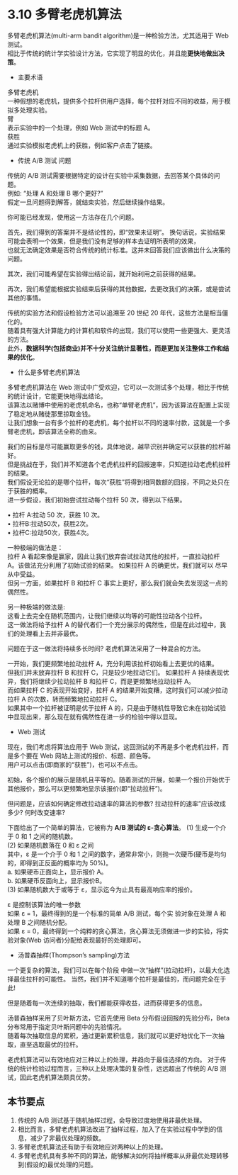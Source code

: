 # 3.10 多臂老虎机算法  

多臂老虎机算法(multi-arm bandit algorithm)是一种检验方法，尤其适用于 Web 测试。  
相比于传统的统计学实验设计方法，它实现了明显的优化，并且能**更快地做出决策**。  

* 主要术语  

多臂老虎机  
	一种假想的老虎机，提供多个拉杆供用户选择，每个拉杆对应不同的收益，用于模拟多处理实验。  
臂  
	表示实验中的一个处理，例如 Web 测试中的标题 A。  
获胜  
	通过实验模拟老虎机上的获胜，例如客户点击了链接。  



* 传统 A/B 测试 问题  

传统的 A/B 测试需要根据特定的设计在实验中采集数据，去回答某个具体的问题。  
例如:
“处理 A 和处理 B 哪个更好?”  
假定一旦问题得到解答，就结束实验，然后继续操作结果。  

你可能已经发现，使用这一方法存在几个问题。  

首先，我们得到的答案并不是结论性的，即“效果未证明”。
换句话说，实验结果可能会表明一个效果，但是我们没有足够的样本去证明所表明的效果，  
也就无法确定效果是否符合传统的统计标准。这并未回答我们应该做出什么决策的问题。  

其次，我们可能希望在实验得出结论前，就开始利用之前获得的结果。  

再次，我们希望能根据实验结束后获得的其他数据，去更改我们的决策，或是尝试其他的事情。  

传统的实验方法和假设检验方法可以追溯至 20 世纪 20 年代，这些方法是相当僵化的。  
随着具有强大计算能力的计算机和软件的出现，我们可以使用一些更强大、更灵活的方法。  
此外，**数据科学(包括商业)并不十分关注统计显著性，而是更加关注整体工作和结果的优化**。  

* 什么是多臂老虎机算法

多臂老虎机算法在 Web 测试中广受欢迎，它可以一次测试多个处理，相比于传统的统计设计，它能更快地得出结论。  
该算法以赌博中使用的老虎机命名，也称“单臂老虎机”，因为该算法在配置上实现了稳定地从赌徒那里掠取金钱。  
让我们想象一台有多个拉杆的老虎机，每个拉杆以不同的速率付款，这就是一个多臂老虎机，即该算法全称的由来。  

我们的目标是尽可能赢取更多的钱，具体地说，越早识别并确定可以获胜的拉杆越好。  
但是挑战在于，我们并不知道各个老虎机拉杆的回报速率，只知道拉动老虎机拉杆的结果。  
我们假设无论拉的是哪个拉杆，每次“获胜”将得到相同数额的回报，不同之处只在于获胜的概率。  
进一步假设，我们初始尝试拉动每个拉杆 50 次，得到以下结果。  

• 拉杆 A:拉动 50 次，获胜 10 次。   
• 拉杆B:拉动50次，获胜2次。  
• 拉杆C:拉动50次，获胜4次。  

一种极端的做法是：  
拉杆 A 看起来像是赢家，因此让我们放弃尝试拉动其他的拉杆，一直拉动拉杆 A。该做法充分利用了初始试验的结果。
如果拉杆 A 的确更优，我们就可以 尽早从中受益。  
但另一方面，如果拉杆 B 和拉杆 C 事实上更好，那么我们就会失去发现这一点的偶然性。

另一种极端的做法是:  
这看上去完全在随机范围内，让我们继续以均等的可能性拉动各个拉杆。  
这一做法将给予拉杆 A 的替代者们一个充分展示的偶然性，但是在此过程中，我们的处理看上去并非最优。  

问题在于这一做法将持续多长时间? 老虎机算法采用了一种混合的方法。  

一开始，我们更频繁地拉动拉杆 A，充分利用该拉杆初始看上去更优的结果。  
但我们并未放弃拉杆 B 和拉杆 C，只是较少地拉动它们。
如果拉杆 A 持续表现优异，我们将继续少拉动拉杆 B 和拉杆 C，而是更频繁地拉动拉杆 A。  
而如果拉杆 C 的表现开始变好，拉杆 A 的结果开始变糟，这时我们可以减少拉动拉杆 A 的次数，转而频繁地拉动拉杆 C。  
如果其中一个拉杆被证明是优于拉杆 A 的，只是由于随机性导致它未在初始试验中显现出来，那么现在就有偶然性在进一步的检验中得以显现。  

* Web 测试  

现在，我们考虑将算法应用于 Web 测试，这回测试的不再是多个老虎机拉杆，而是多个要在 Web 网站上测试的报价、标题、颜色等。  
用户可以点击(即商家的“获胜”)，也可以不点击。  

初始，各个报价的展示是随机且平等的。随着测试的开展，如果一个报价开始优于其他报价，那么可以更频繁地显示该报价(即“拉动拉杆”)。  

但问题是，应该如何确定修改拉动速率的算法的参数? 拉动拉杆的速率”应该改成多少? 何时改变速率?  

下面给出了一个简单的算法，它被称为 **A/B 测试的 ε-贪心算法**。
(1) 生成一个介于 0 和 1 之间的随机数。  
(2) 如果随机数落在 0 和 ε 之间  
	其中，ε 是一个介于 0 和 1 之间的数字，通常非常小，则抛一次硬币(硬币是均匀的，即得到正反面的概率均为 50%)。  
	a. 如果硬币正面向上，显示报价 A。  
	b. 如果硬币反面向上，显示报价B。  
(3) 如果随机数大于或等于 ε，显示迄今为止具有最高响应率的报价。  

ε 是控制该算法的唯一参数  
如果 ε = 1，最终得到的是一个标准的简单 A/B 测试，每个实 验对象在处理 A 和处理 B 之间随机分配。  
如果 ε = 0，最终得到一个纯粹的贪心算法，贪心算法无须做进一步的实验，将实验对象(Web 访问者)分配给表现最好的处理即可。  

* 汤普森抽样(Thompson’s sampling)方法  

一个更复杂的算法，我们可以在每个阶段 中做一次“抽样”(拉动拉杆)，以最大化选择最佳拉杆的可能性。
当然，我们并不知道哪个拉杆是最佳的，而问题完全在于此!  

但是随着每一次连续的抽取，我们都能获得收益，进而获得更多的信息。   

汤普森抽样采用了贝叶斯方法，它首先使用 Beta 分布假设回报的先验分布，Beta 分布常用于指定贝叶斯问题中的先验情况。  
随着每次抽取信息的累积，通过更新累积信息，我们就可以更好地优化下一次抽取，直至选取最优的拉杆。  

老虎机算法可以有效地应对三种以上的处理，并趋向于最佳选择的方向。
对于传统的统计检验过程而言，三种以上处理决策的复杂性，远远超出了传统的 A/B 测试，因此老虎机算法颇具优势。  

## 本节要点

1. 传统的 A/B 测试基于随机抽样过程，会导致过度地使用非最优处理。  
2. 相比而言，多臂老虎机算法改进了抽样过程，加入了在实验过程中学到的信息，减少了非最优处理的频数。  
3. 多臂老虎机算法还有助于有效地应对两种以上的处理。  
4. 多臂老虎机具有多种不同的算法，能够解决如何将抽样概率从非最优处理转移到(假设的)最优处理的问题。  

